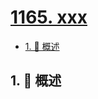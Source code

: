 # [1165. xxx](https://github.com/Tdahuyou/TNotes.leetcode/tree/main/notes/1165.%20xxx)

<!-- region:toc -->

- [1. 📝 概述](#1--概述)

<!-- endregion:toc -->

## 1. 📝 概述
